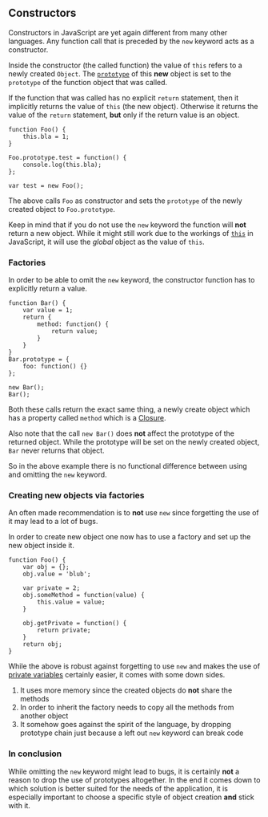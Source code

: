 ## Constructors 

Constructors in JavaScript are yet again different from many other languages. Any
function call that is preceded by the `new` keyword acts as a constructor.

Inside the constructor (the called function) the value of `this` refers to a 
newly created `Object`. The [`prototype`](#prototype) of this **new** object is 
set to the `prototype` of the function object that was called.

If the function that was called has no explicit `return` statement, then it
implicitly returns the value of `this` (the new object). Otherwise it returns
the value of the `return` statement, **but** only if the return value is an
object.

    function Foo() {
        this.bla = 1;
    }

    Foo.prototype.test = function() {
        console.log(this.bla);
    };

    var test = new Foo();

The above calls `Foo` as constructor and sets the `prototype` of the newly
created object to `Foo.prototype`.

Keep in mind that if you do not use the `new` keyword the function will **not**
return a new object. While it might still work due to the workings of
[`this`](#how-this-works-in-javascript) in JavaScript, it will use the *global*
object as the value of `this`.

### Factories

In order to be able to omit the `new` keyword, the constructor function has to 
explicitly return a value.

    function Bar() {
        var value = 1;
        return {
            method: function() {
                return value;
            }
        }
    }
    Bar.prototype = {
        foo: function() {}
    };

    new Bar();
    Bar();

Both these calls return the exact same thing, a newly create object which
has a property called `method` which is a [Closure](#closures-and-references).

Also note that the call `new Bar()` does **not** affect the prototype of the
returned object. While the prototype will be set on the newly created object,
`Bar` never returns that object.

So in the above example there is no functional difference between using and
omitting the `new` keyword.


### Creating new objects via factories

An often made recommendation is to **not** use `new` since forgetting the use of 
it may lead to a lot of bugs.

In order to create new object one now has to use a factory and set up the new
object inside it.

    function Foo() {
        var obj = {};
        obj.value = 'blub';

        var private = 2;
        obj.someMethod = function(value) {
            this.value = value;
        }

        obj.getPrivate = function() {
            return private;
        }
        return obj;
    }

While the above is robust against forgetting to use `new` and makes the use of
[private variables](#closures) certainly easier, it comes with some down sides.

 1. It uses more memory since the created objects do **not** share the methods
 2. In order to inherit the factory needs to copy all the methods from another
    object
 3. It somehow goes against the spirit of the language, by dropping prototype
    chain just because a left out `new` keyword can break code

### In conclusion

While omitting the `new` keyword might lead to bugs, it is certainly **not** a 
reason to drop the use of prototypes altogether. In the end it comes down to 
which solution is better suited for the needs of the application, it is especially
important to choose a specific style of object creation **and** stick with it.

